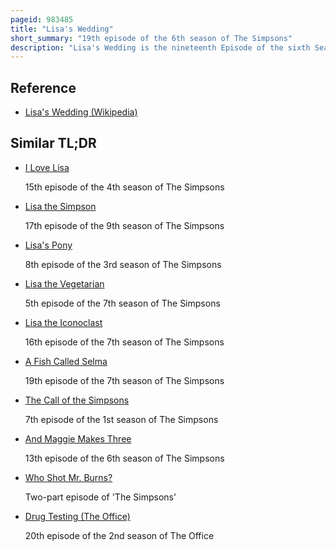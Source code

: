 ```yaml
---
pageid: 983485
title: "Lisa's Wedding"
short_summary: "19th episode of the 6th season of The Simpsons"
description: "Lisa's Wedding is the nineteenth Episode of the sixth Season of the Simpsons. It first aired on the Fox Network in the united States on March 19 1995. The Plot is based on lisa visiting a Carnival Fortune Teller and learning about her Future Love. It was written by Greg Daniels and is under Direction by Jim Reardon. Mandy Patinkin guest Stars as Hugh Parkfield and Phil Hartman guest Stars as Troy Mcclure. The Episode won an Emmy Award in 1995 for outstanding Animated Program, becoming the third Episode of the Simpsons to win the Award."
---
```


## Reference

- [Lisa's Wedding (Wikipedia)](https://en.wikipedia.org/?curid=983485)

## Similar TL;DR

- [I Love Lisa](/tldr/en/i-love-lisa)

  15th episode of the 4th season of The Simpsons

- [Lisa the Simpson](/tldr/en/lisa-the-simpson)

  17th episode of the 9th season of The Simpsons

- [Lisa's Pony](/tldr/en/lisas-pony)

  8th episode of the 3rd season of The Simpsons

- [Lisa the Vegetarian](/tldr/en/lisa-the-vegetarian)

  5th episode of the 7th season of The Simpsons

- [Lisa the Iconoclast](/tldr/en/lisa-the-iconoclast)

  16th episode of the 7th season of The Simpsons

- [A Fish Called Selma](/tldr/en/a-fish-called-selma)

  19th episode of the 7th season of The Simpsons

- [The Call of the Simpsons](/tldr/en/the-call-of-the-simpsons)

  7th episode of the 1st season of The Simpsons

- [And Maggie Makes Three](/tldr/en/and-maggie-makes-three)

  13th episode of the 6th season of The Simpsons

- [Who Shot Mr. Burns?](/tldr/en/who-shot-mr-burns)

  Two-part episode of 'The Simpsons'

- [Drug Testing (The Office)](/tldr/en/drug-testing-the-office)

  20th episode of the 2nd season of The Office
